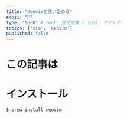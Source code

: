 ```yaml
---
title: "Neovimを使い始める"
emoji: "👏"
type: "tech" # tech: 技術記事 / idea: アイデア
topics: ["vim", 'neovim']
published: false
---
```


# この記事は

# インストール
```shell
$ brew install neovim
```